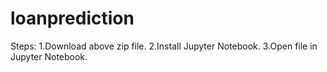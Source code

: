 # loanprediction
Steps:
1.Download above zip file.
2.Install Jupyter Notebook.
3.Open file in Jupyter Notebook.
